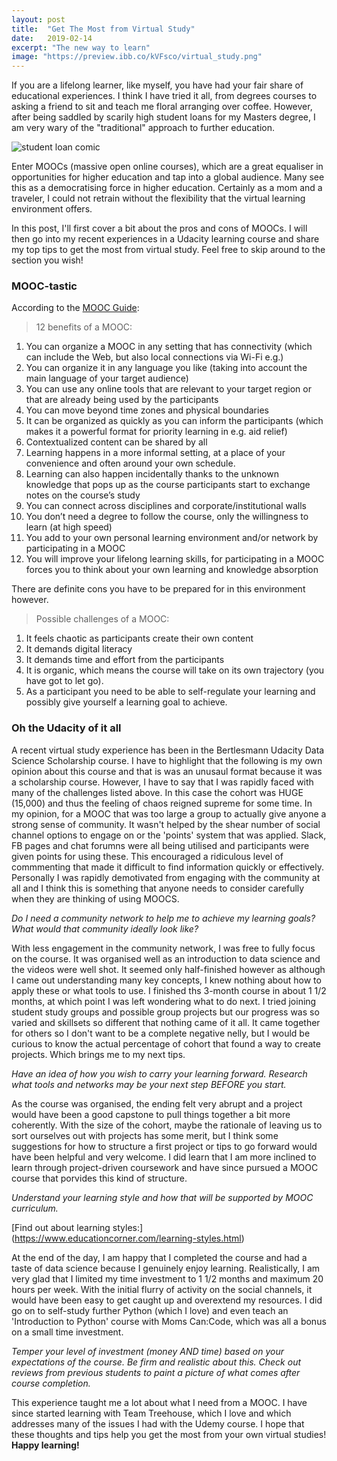 ```yaml
---
layout: post
title:  "Get The Most from Virtual Study"
date:   2019-02-14
excerpt: "The new way to learn"
image: "https://preview.ibb.co/kVFsco/virtual_study.png"
---
```


If you are a lifelong learner, like myself, you have had your fair share of educational experiences. I think I have tried it all, from degrees courses to asking a friend to sit and teach me floral arranging over coffee. However, after being saddled by scarily high student loans for my Masters degree, I am very wary of the "traditional" approach to further education.  

![student loan comic](https://image.ibb.co/icmhco/16a9bc3ee4eb32a87c18cd3c713ef07c.jpg)

Enter MOOCs (massive open online courses), which are a great equaliser in opportunities for higher education and tap into a global audience. Many see this as a democratising force in higher education. Certainly as a mom and a traveler, I could not retrain without the flexibility that the virtual learning environment offers.

In this post, I'll first cover a bit about the pros and cons of MOOCs. I will then go into my recent experiences in a Udacity learning course and share my top tips to get the most from virtual study. Feel free to skip around to the section you wish!

### MOOC-tastic

According to the [MOOC Guide](http://moocguide.wikispaces.com/2.+Benefits+and+challenges+of+a+MOOC):
>12 benefits of a MOOC:
1.    You can organize a MOOC in any setting that has connectivity (which can include the Web, but also local connections via Wi-Fi e.g.)
2.    You can organize it in any language you like (taking into account the main language of your target audience)
3.    You can use any online tools that are relevant to your target region or that are already being used by the participants
4.    You can move beyond time zones and physical boundaries
5.    It can be organized as quickly as you can inform the participants (which makes it a powerful format for priority learning in e.g. aid relief)
6.    Contextualized content can be shared by all
7.    Learning happens in a more informal setting, at a place of your convenience and often around your own schedule.
8.    Learning can also happen incidentally thanks to the unknown knowledge that pops up as the course participants start to exchange notes on the course’s study
9.    You can connect across disciplines and corporate/institutional walls
10.   You don’t need a degree to follow the course, only the willingness to learn (at high speed)
11.   You add to your own personal learning environment and/or network by participating in a MOOC
12.   You will improve your lifelong learning skills, for participating in a MOOC forces you to think about your own learning and knowledge absorption

There are definite cons you have to be prepared for in this environment however.
>Possible challenges of a MOOC:
1.    It feels chaotic as participants create their own content
2.    It demands digital literacy
3.    It demands time and effort from the participants
4.    It is organic, which means the course will take on its own trajectory (you have got to let go).
5.    As a participant you need to be able to self-regulate your learning and possibly give yourself a learning goal to achieve.

### Oh the Udacity of it all

A recent virtual study experience has been in the Bertlesmann Udacity Data Science Scholarship course. I have to highlight that the following is my own opinion about this course and that is was an unusaul format because it was a scholarship course. However, I have to say that I was rapidly faced with many of the challenges listed above. In this case the cohort was HUGE (15,000) and thus the feeling of chaos reigned supreme for some time. In my opinion, for a MOOC that was too large a group to actually give anyone a strong sense of community. It wasn't helped by the shear number of social channel options to engage on or the 'points' system that was applied. Slack, FB pages and chat forumns were all being utilised and participants were given points for using these. This encouraged a ridiculous level of commmenting that made it difficult to find information quickly or effectively. Personally I was rapidly demotivated from engaging with the community at all and I think this is something that anyone needs to consider carefully when they are thinking of using MOOCS. 

_Do I need a community network to help me to achieve my learning goals? What would that community ideally look like?_

With less engagement in the community network, I was free to fully focus on the course. It was organised well as an introduction to data science and the videos were well shot. It seemed only half-finished however as although I came out understanding many key concepts, I knew nothing about how to apply these or what tools to use. I finished ths 3-month course in about 1 1/2 months, at which point I was left wondering what to do next. I tried joining student study groups and possible group projects but our progress was so varied and skillsets so different that nothing came of it all. It came together for others so I don't want to be a complete negative nelly, but I would be curious to know the actual percentage of cohort that found a way to create projects. Which brings me to my next tips.

_Have an idea of how you wish to carry your learning forward. Research what tools and networks may be your next step BEFORE you start._

As the course was organised, the ending felt very abrupt and a project would have been a good capstone to pull things together a bit more coherently. With the size of the cohort, maybe the rationale of leaving us to sort ourselves out with projects has some merit, but I think some suggestions for how to structure a first project or tips to go forward would have been helpful and very welcome. I did learn that I am more inclined to learn through project-driven coursework and have since pursued a MOOC course that porvides this kind of structure.

_Understand your learning style and how that will be supported by MOOC curriculum._

[Find out about learning styles:] (https://www.educationcorner.com/learning-styles.html)

At the end of the day, I am happy that I completed the course and had a taste of data science because I genuinely enjoy learning. Realistically, I am very glad that I limited my time investment to 1 1/2 months and maximum 20 hours per week. With the initial flurry of activity on the social channels, it would have been easy to get caught up and overextend my resources. I did go on to self-study further Python (which I love) and even teach an 'Introduction to Python' course with Moms Can:Code, which was all a bonus on a small time investment. 

_Temper your level of investment (money AND time) based on your expectations of the course. Be firm and realistic about this. Check out reviews from previous students to paint a picture of what comes after course completion._

This experience taught me a lot about what I need from a MOOC. I have since started learning with Team Treehouse, which I love and which addresses many of the issues I had with the Udemy course. I hope that these thoughts and tips help you get the most from your own virtual studies! **Happy learning!**

